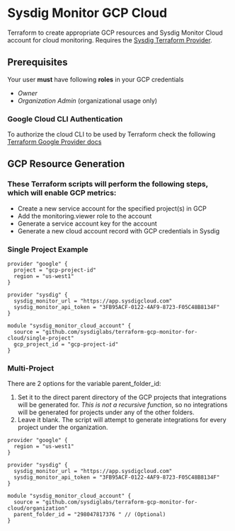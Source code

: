 # Sysdig Monitor GCP Cloud

Terraform to create appropriate GCP resources and Sysdig Monitor Cloud account for cloud monitoring. Requires the [Sysdig Terraform Provider](https://github.com/sysdiglabs/terraform-provider-sysdig).


## Prerequisites

Your user **must** have following **roles** in your GCP credentials
* _Owner_
* _Organization Admin_ (organizational usage only)

### Google Cloud CLI Authentication
To authorize the cloud CLI to be used by Terraform check the following [Terraform Google Provider docs](https://registry.terraform.io/providers/hashicorp/google/latest/docs/guides/getting_started#configuring-the-provider)

## GCP Resource Generation

### These Terraform scripts will perform the following steps, which will enable GCP metrics:
- Create a new service account for the specified project(s) in GCP
- Add the monitoring.viewer role to the account
- Generate a service account key for the account
- Generate a new cloud account record with GCP credentials in Sysdig


### Single Project Example
```
provider "google" {
  project = "gcp-project-id"
  region = "us-west1"
}

provider "sysdig" {
  sysdig_monitor_url = "https://app.sysdigcloud.com"
  sysdig_monitor_api_token = "3FB95ACF-0122-4AF9-8723-F05C48B8134F"
}

module "sysdig_monitor_cloud_account" {
  source = "github.com/sysdiglabs/terraform-gcp-monitor-for-cloud/single-project"
  gcp_project_id = "gcp-project-id"
}
```

### Multi-Project

There are 2 options for the variable parent_folder_id:

1. Set it to the direct parent directory of the GCP projects that integrations will be generated for. *This is not a recursive function*, so no integrations will be generated for projects under any of the other folders.
2. Leave it blank. The script will attempt to generate integrations for every project under the organization.

```
provider "google" {
  region = "us-west1"
}

provider "sysdig" {
  sysdig_monitor_url = "https://app.sysdigcloud.com"
  sysdig_monitor_api_token = "3FB95ACF-0122-4AF9-8723-F05C48B8134F"
}

module "sysdig_monitor_cloud_account" {
  source = "github.com/sysdiglabs/terraform-gcp-monitor-for-cloud/organization"
  parent_folder_id = "298047817376 " // (Optional)
}
```
